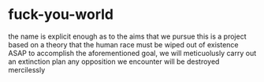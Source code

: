 # fuck-you-world
the name is explicit enough as to the aims that we pursue
this is a project based on a theory that the human race must be wiped out of existence ASAP
to accomplish the aforementioned goal, we will meticuolusly carry out an extinction plan
any opposition we encounter will be destroyed mercilessly
